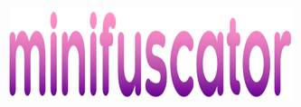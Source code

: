 <img width=1250 height=161 src="https://raw.githubusercontent.com/minisbett/minifuscator/master/.github/assets/logo.png" />
